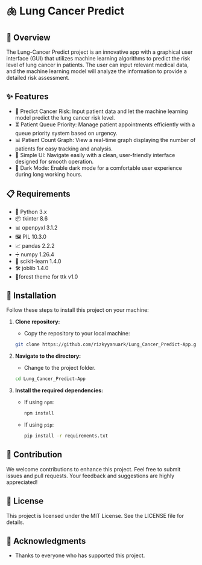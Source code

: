 # 🫁 Lung Cancer Predict

## 📝 Overview

The Lung-Cancer Predict project is an innovative app with a graphical user interface (GUI) that utilizes machine learning algorithms to predict the risk level of lung cancer in patients. The user can input relevant medical data, and the machine learning model will analyze the information to provide a detailed risk assessment.

## ✨ Features

- 🔮 Predict Cancer Risk: Input patient data and let the machine learning model predict the lung cancer risk level.
- ⏳ Patient Queue Priority: Manage patient appointments efficiently with a queue priority system based on urgency.
- 📊 Patient Count Graph: View a real-time graph displaying the number of patients for easy tracking and analysis.
- 🎨 Simple UI: Navigate easily with a clean, user-friendly interface designed for smooth operation.
- 🌙 Dark Mode: Enable dark mode for a comfortable user experience during long working hours.

## 📋 Requirements

- 🐍 Python 3.x
- 📦 tkinter 8.6
- 📊 openpyxl 3.1.2
- 🖼️ PIL 10.3.0
- 📈 pandas 2.2.2
- ➗ numpy 1.26.4
- 🤖 scikit-learn 1.4.0
- 🛠️ joblib 1.4.0
- 🌲forest theme for ttk v1.0

## 🚀 Installation

Follow these steps to install this project on your machine:

1. **Clone repository:**
   - Copy the repository to your local machine:
    ```bash
    git clone https://github.com/rizkyyanuark/Lung_Cancer_Predict-App.git
    ```

3. **Navigate to the directory:**
   - Change to the project folder.
    ```bash
    cd Lung_Cancer_Predict-App
    ```

5. **Install the required dependencies:**
    - If using `npm`:
        ```bash
        npm install
        ```
    - If using `pip`:
        ```bash
        pip install -r requirements.txt
        ```



## 🤝 Contribution

We welcome contributions to enhance this project. Feel free to submit issues and pull requests. Your feedback and suggestions are highly appreciated!

## 📜 License

This project is licensed under the MIT License. See the LICENSE file for details.

## 🙏 Acknowledgments

- Thanks to everyone who has supported this project.
